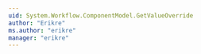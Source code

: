 ```yaml
---
uid: System.Workflow.ComponentModel.GetValueOverride
author: "Erikre"
ms.author: "erikre"
manager: "erikre"
---
```

